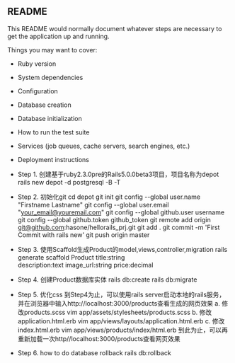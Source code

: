## README

This README would normally document whatever steps are necessary to get the
application up and running.

Things you may want to cover:

* Ruby version

* System dependencies

* Configuration

* Database creation

* Database initialization

* How to run the test suite

* Services (job queues, cache servers, search engines, etc.)

* Deployment instructions

* Step 1. 创建基于ruby2.3.0pre的Rails5.0.0beta3项目，项目名称为depot
	rails new depot -d postgresql -B -T

* Step 2. 初始化git
	cd depot
	git init
	git config --global user.name "Firstname Lastname"
	git config --global user.email "your_email@youremail.com"
	git config --global github.user username
	git config --global github.token github_token
	git remote add origin git@github.com:hasone/hellorails_prj.git
	git add .
	git commit -m 'First Commit with rails new'
	git push origin master
* Step 3. 使用Scaffold生成Product的model,views,controller,migration
	rails generate scaffold Product title:string \
	  description:text image_url:string price:decimal

* Step 4. 创建Product数据库实体
	rails db:create
	rails db:migrate

* Step 5. 优化css
	到Step4为止，可以使用rails server启动本地的rails服务，并在浏览器中输入http://localhost:3000/products查看生成的网页效果
	a. 修改products.scss
	    vim app/assets/stylesheets/products.scss
	b. 修改application.html.erb
	    vim app/views/layouts/application.html.erb
	c. 修改index.html.erb
	    vim app/views/products/index/html.erb
	到此为止，可以再重新加载一次http//localhost:3000/products查看网页效果

* Step 6. how to do database rollback
	rails db:rollback
